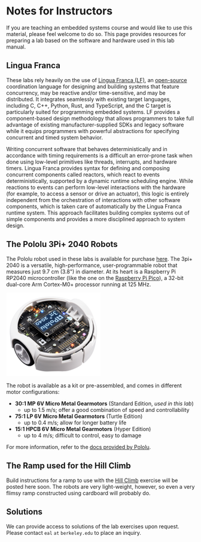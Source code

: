 # Notes for Instructors
If you are teaching an embedded systems course and would like to use this material, please feel welcome to do so. This page provides resources for preparing a lab based on the software and hardware used in this lab manual.

## Lingua Franca
These labs rely heavily on the use of [Lingua Franca (LF)](https://lf-lang.org/), an [open-source](https://repo.lf-lang.org/)
coordination language for designing and building systems that feature
concurrency, may be reactive and/or time-sensitive, and may be distributed. It
integrates seamlessly with existing target languages, including C, C++, Python,
Rust, and TypeScript, and the C target is particularly suited for programming
embedded systems. LF provides a component-based design methodology that allows
programmers to take full advantage of existing manufacturer-supplied SDKs and
legacy software while it equips programmers with powerful abstractions for
specifying concurrent and timed system behavior.

Writing concurrent software that behaves deterministically and in accordance
with timing requirements is a difficult an error-prone task when done using
low-level primitives like threads, interrupts, and hardware timers. Lingua
Franca provides syntax for defining and composing concurrent components called
reactors, which react to events deterministically, supported by a dynamic
runtime scheduling engine. While reactions to events can perform low-level
interactions with the hardware (for example, to access a sensor or drive an
actuator), this logic is entirely independent from the orchestration of
interactions with other software components, which is taken care of
automatically by the Lingua Franca runtime system. This approach facilitates
building complex systems out of simple components and provides a more
disciplined approach to system design.

## The Pololu 3Pi+ 2040 Robots
The Pololu robot used in these labs is available for purchase [here](https://www.pololu.com/category/300/3pi-plus-2040-robot). The 3pi+ 2040 is a versatile, high-performance, user-programmable robot that measures just 9.7 cm (3.8") in diameter. At its heart is a Raspberry Pi RP2040 microcontroller (like the one on the [Raspberry Pi Pico](https://www.raspberrypi.com/products/raspberry-pi-pico/)), a 32-bit dual-core Arm Cortex-M0+ processor running at 125 MHz.

<img src="img/Pololu_RPi3+.png" alt="The Pololu RPi3+ 2040 robot" width="50%"/>

The robot is available as a kit or pre-assembled, and comes in different motor configurations:
* **30:1 MP 6V Micro Metal Gearmotors** (Standard Edition, _used in this lab_)
  - up to 1.5 m/s; offer a good combination of speed and controllability
* **75:1 LP 6V Micro Metal Gearmotors** (Turtle Edition)
  - up to 0.4 m/s; allow for longer battery life
* **15:1 HPCB 6V Micro Metal Gearmotors** (Hyper Edition)
  - up to 4 m/s; difficult to control, easy to damage

For more information, refer to the [docs provided by Pololu](https://www.pololu.com/docs/0j86).

## The Ramp used for the Hill Climb
Build instructions for a ramp to use with the [Hill Climb](Hill.html) exercise will be posted here soon. The robots are very light-weight, however, so even a very flimsy ramp constructed using cardboard will probably do.

## Solutions
We can provide access to solutions of the lab exercises upon request. Please contact `eal` `at` `berkeley.edu` to place an inquiry.